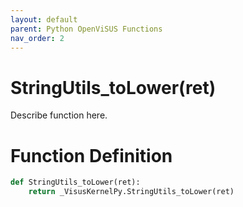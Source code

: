 ```yaml
---
layout: default
parent: Python OpenViSUS Functions
nav_order: 2
---
```


# StringUtils_toLower(ret)

Describe function here.

# Function Definition

```python
def StringUtils_toLower(ret):
    return _VisusKernelPy.StringUtils_toLower(ret)

```